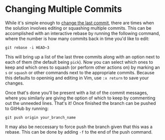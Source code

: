 # Changing Multiple Commits

While it's simple enough to [change the last commit](git/change_last_commit.md),
there are times when the solution involves editing or squashing multiple commits.
This can be accomplished with an interactive rebase by running the following
command, where the number is how many commits back in time you'd like to edit:

```
git rebase -i HEAD~3
```

This will bring up a list of the last three commits along with an option next to 
each of them (the default being `pick`). Now you can select which ones to keep
and which ones to squash (or perform other actions on) by marking an `s` or 
`squash` or other commands next to the appropriate commits. Because this defaults 
to openinig and editing in Vim, use `:x return` to save your changes. 

Once that's done you'll be present with a list of the commit messages, where you 
similarly are giving the option of which to keep by commenting out the unneeded lines.
That's it! Once finished the branch can be pushed to GitHub by running:

```
git push origin your_branch_name
```

It may also be neccessary to force push the branch given that this was a rebase. 
This can be done by adding `-f` to the end of the push command.
